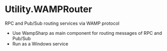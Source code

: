 # Utility.WAMPRouter
RPC and Pub/Sub routing services via WAMP protocol
- Use WampSharp as main component for routing messages of RPC and Pub/Sub
- Run as a Windows service
